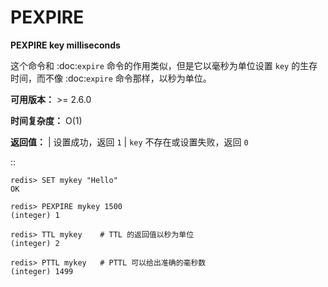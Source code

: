 # PEXPIRE


**PEXPIRE key milliseconds**

这个命令和 :doc:`expire` 命令的作用类似，但是它以毫秒为单位设置 ``key`` 的生存时间，而不像 :doc:`expire` 命令那样，以秒为单位。

**可用版本：**
    >= 2.6.0

**时间复杂度：**
    O(1)

**返回值：**
    | 设置成功，返回 ``1`` 
    | ``key`` 不存在或设置失败，返回 ``0`` 

::

    redis> SET mykey "Hello"
    OK

    redis> PEXPIRE mykey 1500
    (integer) 1

    redis> TTL mykey    # TTL 的返回值以秒为单位
    (integer) 2

    redis> PTTL mykey   # PTTL 可以给出准确的毫秒数
    (integer) 1499
